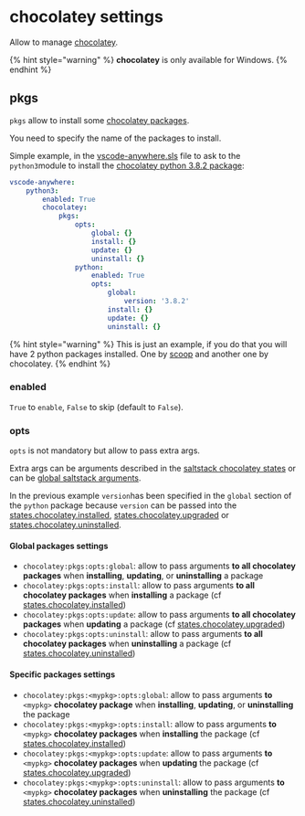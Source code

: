 # chocolatey settings

Allow to manage [chocolatey](https://chocolatey.org/).

{% hint style="warning" %}
**chocolatey** is only available for Windows.
{% endhint %}

## pkgs

`pkgs` allow to install some [chocolatey packages](https://chocolatey.org/packages).

You need to specify the name of the packages to install.

Simple example, in the [vscode-anywhere.sls](../../../structure/conf/saltstack/pillar.md#vscode-anywhere-sls) file to ask to the `python3`module to install the [chocolatey python 3.8.2 package](https://chocolatey.org/packages/python/3.8.2):

```yaml
vscode-anywhere:
    python3:
        enabled: True
        chocolatey:
            pkgs:
                opts:
                    global: {}
                    install: {}
                    update: {}
                    uninstall: {}
                python:
                    enabled: True
                    opts:
                        global:
                            version: '3.8.2'
                        install: {}
                        update: {}
                        uninstall: {}
```

{% hint style="warning" %}
This is just an example, if you do that you will have 2 python packages installed. One by [scoop](https://scoop.sh) and another one by chocolatey.
{% endhint %}

### enabled

`True` to `enable`, `False` to skip \(default to `False`\).

### opts

`opts` is not mandatory but allow to pass extra args.

Extra args can be arguments described in the [saltstack chocolatey states](https://docs.saltstack.com/en/master/ref/states/all/salt.states.chocolatey.html) or can be [global saltstack arguments](https://docs.saltstack.com/en/latest/ref/states/requisites.html).

In the previous example `version`has been specified in the `global` section of the `python` package because `version` can be passed into the [states.chocolatey.installed](https://docs.saltstack.com/en/master/ref/states/all/salt.states.chocolatey.html#salt.states.chocolatey.installed), [states.chocolatey.upgraded](https://docs.saltstack.com/en/master/ref/states/all/salt.states.chocolatey.html#salt.states.chocolatey.upgraded) or [states.chocolatey.uninstalled](https://docs.saltstack.com/en/master/ref/states/all/salt.states.chocolatey.html#salt.states.chocolatey.uninstalled).

#### Global packages settings

* `chocolatey:pkgs:opts:global`: allow to pass arguments **to all chocolatey packages** when **installing**, **updating**, or **uninstalling** a package
*  `chocolatey:pkgs:opts:install`: allow to pass arguments **to all chocolatey packages** when **installing** a package \(cf [states.chocolatey.installed](https://docs.saltstack.com/en/master/ref/states/all/salt.states.chocolatey.html#salt.states.chocolatey.installed)\)
* `chocolatey:pkgs:opts:update`: allow to pass arguments **to all chocolatey packages** when **updating** a package \(cf [states.chocolatey.upgraded](https://docs.saltstack.com/en/master/ref/states/all/salt.states.chocolatey.html#salt.states.chocolatey.upgraded)\)
* `chocolatey:pkgs:opts:uninstall`: allow to pass arguments **to all chocolatey packages** when **uninstalling** a package \(cf [states.chocolatey.uninstalled](https://docs.saltstack.com/en/master/ref/states/all/salt.states.chocolatey.html#salt.states.chocolatey.uninstalled)\)

#### Specific packages settings

* `chocolatey:pkgs:<mypkg>:opts:global`: allow to pass arguments **to** `<mypkg>` **chocolatey package** when **installing**, **updating**, or **uninstalling** the package
*  `chocolatey:pkgs:<mypkg>:opts:install`: allow to pass arguments **to** `<mypkg>` **chocolatey packages** when **installing** the package \(cf [states.chocolatey.installed](https://docs.saltstack.com/en/master/ref/states/all/salt.states.chocolatey.html#salt.states.chocolatey.installed)\)
* `chocolatey:pkgs:<mypkg>:opts:update`: allow to pass arguments **to** `<mypkg>` **chocolatey packages** when **updating** the package \(cf [states.chocolatey.upgraded](https://docs.saltstack.com/en/master/ref/states/all/salt.states.chocolatey.html#salt.states.chocolatey.upgraded)\)
* `chocolatey:pkgs:<mypkg>:opts:uninstall`: allow to pass arguments **to** `<mypkg>` **chocolatey packages** when **uninstalling** the package \(cf [states.chocolatey.uninstalled](https://docs.saltstack.com/en/master/ref/states/all/salt.states.chocolatey.html#salt.states.chocolatey.uninstalled)\)

